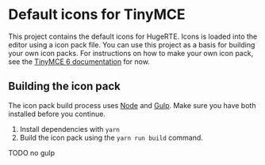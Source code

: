 # Default icons for TinyMCE

This project contains the default icons for HugeRTE. Icons is loaded into the editor using a icon pack file. You can use this project as a basis for building your own icon packs. For instructions on how to make your own icon pack, see the [TinyMCE 6 documentation](https://www.tiny.cloud/docs/tinymce/6/creating-an-icon-pack/) for now.

## Building the icon pack
The icon pack build process uses [Node](http://nodejs.org/) and [Gulp](http://gulpjs.com/). Make sure you have both installed before you continue.

1. Install dependencies with `yarn`
2. Build the icon pack using the `yarn run build` command.

TODO no gulp
